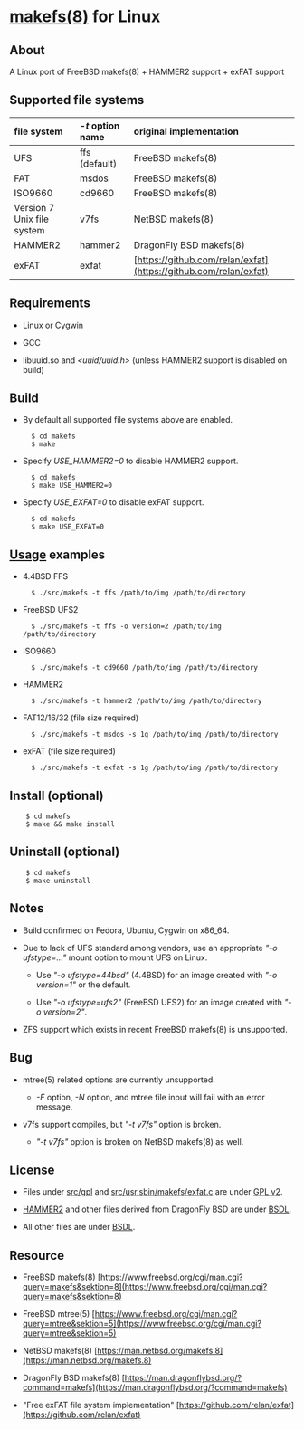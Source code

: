 [makefs(8)](https://www.freebsd.org/cgi/man.cgi?query=makefs&sektion=8) for Linux
===

## About

A Linux port of FreeBSD makefs(8) + HAMMER2 support + exFAT support

## Supported file systems

|file system                |*-t* option name |original implementation        |
|:--------------------------|:----------------|:------------------------------|
|UFS                        |ffs (default)    |FreeBSD makefs(8)              |
|FAT                        |msdos            |FreeBSD makefs(8)              |
|ISO9660                    |cd9660           |FreeBSD makefs(8)              |
|Version 7 Unix file system |v7fs             |NetBSD makefs(8)               |
|HAMMER2                    |hammer2          |DragonFly BSD makefs(8)        |
|exFAT                      |exfat            |[https://github.com/relan/exfat](https://github.com/relan/exfat)|

## Requirements

+ Linux or Cygwin

+ GCC

+ libuuid.so and *<uuid/uuid.h>* (unless HAMMER2 support is disabled on build)

## Build

+ By default all supported file systems above are enabled.

        $ cd makefs
        $ make

+ Specify *USE_HAMMER2=0* to disable HAMMER2 support.

        $ cd makefs
        $ make USE_HAMMER2=0

+ Specify *USE_EXFAT=0* to disable exFAT support.

        $ cd makefs
        $ make USE_EXFAT=0

## [Usage](src/usr.sbin/makefs/makefs.8.txt) examples

+ 4.4BSD FFS

        $ ./src/makefs -t ffs /path/to/img /path/to/directory

+ FreeBSD UFS2

        $ ./src/makefs -t ffs -o version=2 /path/to/img /path/to/directory

+ ISO9660

        $ ./src/makefs -t cd9660 /path/to/img /path/to/directory

+ HAMMER2

        $ ./src/makefs -t hammer2 /path/to/img /path/to/directory

+ FAT12/16/32 (file size required)

        $ ./src/makefs -t msdos -s 1g /path/to/img /path/to/directory

+ exFAT (file size required)

        $ ./src/makefs -t exfat -s 1g /path/to/img /path/to/directory

## Install (optional)

        $ cd makefs
        $ make && make install

## Uninstall (optional)

        $ cd makefs
        $ make uninstall

## Notes

+ Build confirmed on Fedora, Ubuntu, Cygwin on x86_64.

+ Due to lack of UFS standard among vendors, use an appropriate *"-o ufstype=..."* mount option to mount UFS on Linux.

    + Use *"-o ufstype=44bsd"* (4.4BSD) for an image created with *"-o version=1"* or the default.

    + Use *"-o ufstype=ufs2"* (FreeBSD UFS2) for an image created with *"-o version=2"*.

+ ZFS support which exists in recent FreeBSD makefs(8) is unsupported.

## Bug

+ mtree(5) related options are currently unsupported.

    + *-F* option, *-N* option, and mtree file input will fail with an error message.

+ v7fs support compiles, but *"-t v7fs"* option is broken.

    + *"-t v7fs"* option is broken on NetBSD makefs(8) as well.

## License

+ Files under [src/gpl](src/gpl) and [src/usr.sbin/makefs/exfat.c](src/usr.sbin/makefs/exfat.c) are under [GPL v2](src/gpl/github.com/relan/exfat/COPYING).

+ [HAMMER2](src/usr.sbin/makefs/hammer2) and other files derived from DragonFly BSD are under [BSDL](COPYRIGHT.dragonfly).

+ All other files are under [BSDL](COPYRIGHT).

## Resource

+ FreeBSD makefs(8) [https://www.freebsd.org/cgi/man.cgi?query=makefs&sektion=8](https://www.freebsd.org/cgi/man.cgi?query=makefs&sektion=8)

+ FreeBSD mtree(5) [https://www.freebsd.org/cgi/man.cgi?query=mtree&sektion=5](https://www.freebsd.org/cgi/man.cgi?query=mtree&sektion=5)

+ NetBSD makefs(8) [https://man.netbsd.org/makefs.8](https://man.netbsd.org/makefs.8)

+ DragonFly BSD makefs(8) [https://man.dragonflybsd.org/?command=makefs](https://man.dragonflybsd.org/?command=makefs)

+ "Free exFAT file system implementation" [https://github.com/relan/exfat](https://github.com/relan/exfat)
